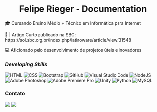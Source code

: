 <h1 align='center'>Felipe Rieger - Documentation</h1>

<p>🎓 Cursando Ensino Médio + Técnico em Informática para Internet</p>

<p>📄 | Artigo Curto publicado na SBC: https://sol.sbc.org.br/index.php/latinoware/article/view/31548</p>

<p>💻 Aficionado pelo desenvolvimento de projetos úteis e inovadores</p>

<h3 style="font-style:italic">Developing Skills</h3>

![HTML](https://img.shields.io/badge/HTML-%23E34F26.svg?logo=html5&logoColor=white)
![CSS](https://img.shields.io/badge/CSS-1572B6?logo=css3&logoColor=fff)
![Bootstrap](https://img.shields.io/badge/Bootstrap-7952B3?logo=bootstrap&logoColor=fff)
![GitHub](https://img.shields.io/badge/GitHub-%23121011.svg?logo=github&logoColor=white)
![Visual Studio Code](https://custom-icon-badges.demolab.com/badge/Visual%20Studio%20Code-0078d7.svg?logo=vsc&logoColor=white)
![NodeJS](https://img.shields.io/badge/Node.js-6DA55F?logo=node.js&logoColor=white)
![Adobe Photoshop](https://img.shields.io/badge/-Adobe%20Photoshop-333333?style=flat&logo=adobe-photoshop&logoColor=007ACC)
![Adobe Premiere Pro](https://img.shields.io/badge/Adobe%20Premiere%20Pro-333333?logo=Adobe-Premiere-Pro&logoColor=pourple)
![Unity](https://img.shields.io/badge/Unity-%23000000.svg?logo=unity&logoColor=white)
![Python](https://img.shields.io/badge/Python-3776AB?logo=python&logoColor=fff)
![MySQL](https://img.shields.io/badge/mysql-4479A1.svg?style=for-the-badge&logo=mysql&logoColor=white)

<h3>Contato</h3>
<p align="left">
  <a href="mailto:liperieger@gmail.com" target="_blank" alt="Gmail">
  <img src="https://img.shields.io/badge/-Gmail-FF0000?style=flat-square&labelColor=FF0000&logo=gmail&logoColor=white&link=liperieger@gmail.com"/></a>
  <a href="https://www.linkedin.com/in/felipe-rieger/" target="_blank"  alt="Linkedin">
  <img src="https://img.shields.io/badge/-Linkedin-0e76a8?style=flat-square&logo=Linkedin&logoColor=white&link=https://www.linkedin.com/in/felipe-rieger/"/></a>
</p>
